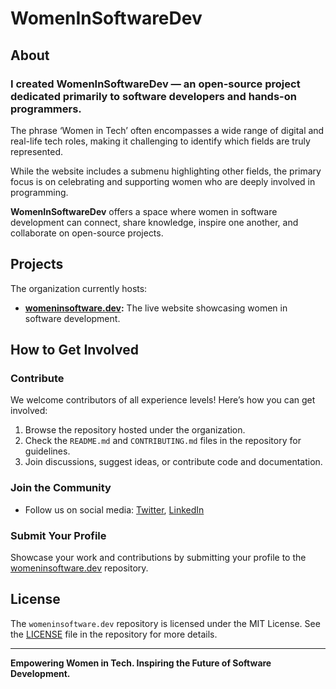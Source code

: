 # WomenInSoftwareDev

## About 

### I created **WomenInSoftwareDev** — an open-source project dedicated primarily to software developers and hands-on programmers.

The phrase ‘Women in Tech’ often encompasses a wide range of digital and real-life tech roles, making it challenging to identify which fields are truly represented. 

While the website includes a submenu highlighting other fields, the primary focus is on celebrating and supporting women who are deeply involved in programming. 

**WomenInSoftwareDev** offers a space where women in software development can connect, share knowledge, inspire one another, and collaborate on open-source projects.

## Projects

The organization currently hosts:

- **[womeninsoftware.dev](https://github.com/WomenInSoftwareDev/womeninsoftware.dev):** The live website showcasing women in software development.

## How to Get Involved

### Contribute

We welcome contributors of all experience levels! Here’s how you can get involved:

1. Browse the repository hosted under the organization.
2. Check the `README.md` and `CONTRIBUTING.md` files in the repository for guidelines.
3. Join discussions, suggest ideas, or contribute code and documentation.

### Join the Community

- Follow us on social media: [Twitter](https://twitter.com/example-link), [LinkedIn](https://www.linkedin.com/company/womeninsoftwaredev)

### Submit Your Profile

Showcase your work and contributions by submitting your profile to the [womeninsoftware.dev](https://github.com/WomenInSoftwareDev/womeninsoftware.dev) repository.

## License

The `womeninsoftware.dev` repository is licensed under the MIT License. See the [LICENSE](https://github.com/WomenInSoftwareDev/womeninsoftware.dev/blob/main/LICENSE) file in the repository for more details.

---

**Empowering Women in Tech. Inspiring the Future of Software Development.**